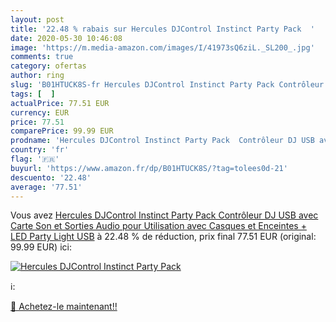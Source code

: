 ```yaml
---
layout: post
title: '22.48 % rabais sur Hercules DJControl Instinct Party Pack  '
date: 2020-05-30 10:46:08
image: 'https://m.media-amazon.com/images/I/41973sQ6ziL._SL200_.jpg'
comments: true
category: ofertas
author: ring
slug: 'B01HTUCK8S-fr Hercules DJControl Instinct Party Pack Contrôleur DJ USB...'
tags: [  ]
actualPrice: 77.51 EUR
currency: EUR
price: 77.51
comparePrice: 99.99 EUR
prodname: 'Hercules DJControl Instinct Party Pack  Contrôleur DJ USB avec Carte Son et Sorties Audio pour Utilisation avec Casques et Enceintes + LED Party Light USB'
country: 'fr'
flag: '🇫🇷'
buyurl: 'https://www.amazon.fr/dp/B01HTUCK8S/?tag=tolees0d-21'
descuento: '22.48'
average: '77.51'
---
```


Vous avez [Hercules DJControl Instinct Party Pack  Contrôleur DJ USB avec Carte Son et Sorties Audio pour Utilisation avec Casques et Enceintes + LED Party Light USB](https://www.amazon.fr/dp/B01HTUCK8S/?tag=tolees0d-21)  à  22.48 % de réduction, prix final  77.51 EUR (original: 99.99 EUR) ici:

[![Hercules DJControl Instinct Party Pack  ](https://m.media-amazon.com/images/I/41973sQ6ziL._SL200_.jpg)](https://www.amazon.fr/dp/B01HTUCK8S/?tag=tolees0d-21)

ℹ️:


[🛒 Achetez-le maintenant!!](https://www.amazon.fr/dp/B01HTUCK8S/?tag=tolees0d-21)
